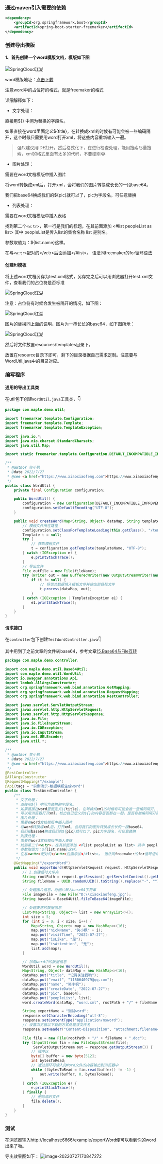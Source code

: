 ### 通过maven引入需要的依赖

~~~xml
<dependency>
    <groupId>org.springframework.boot</groupId>
    <artifactId>spring-boot-starter-freemarker</artifactId>
</dependency>
~~~

### 创建导出模版

#### 1、首先创建一个word模版文档，模版如下图

 ![SpringCloud江湖](D:\zhangfuzeng\code\Java-Notes\src\note\images\exportword\01.jpg)

 word模版地址：[点击下载](http://file.xiaoxiaofeng.site/files/word.doc)

 注意word中的占位符的格式，就是freemaker的格式

 详细解释如下：

 * 文字处理：

 直接用${} 中间为替换的字段名。

 如果直接在word里面定义${title}，在转换成xml的时候有可能会被一些编码隔开，这个时候只需要用word打开xml，将这些内容重新输入一遍。

> 强烈建议用IDE打开，然后格式化下，在进行检查处理，能用搜索尽量搜索，xml的格式里面有太多的代码，不要硬刚😂

 * 图片处理：

 需要在word文档模版中插入图片

 将word转换成xml后，打开xml，会将我们的图片转换成长长的一段base64。

 我们把base64换成我们的${pic}就可以了，pic为字段名，可任意替换

 * 列表处理：

 需要在word文档模版中插入表格

 找到第二个`<w:tr>`，第一行是我们的标题，在其前面添加 <#list peopleList as list> 其中 peopleList是传入list的集合名称 list 是别名。

 参数取值为：${list.name}这样。

 在与`<w:tr>`配对的</w:tr>后面添加</#list>。 语法同freemaker的for循环语法

#### 创建ftl模板

将上述word文档另存为test.xml格式，另存完之后可以用浏览器打开test.xml文件，查看我们的占位符是否标准

![SpringCloud江湖](D:\zhangfuzeng\code\Java-Notes\src\note\images\exportword\03.jpg)

注意：占位符有时候会发生被隔开的情况，如下图：

![SpringCloud江湖](https://s2.loli.net/2022/07/27/uvBdSxC7MDeqKrQ.png)

图片的替换同上面的说明，图片为一串长长的base64，如下图所示：

![SpringCloud江湖](D:\zhangfuzeng\code\Java-Notes\src\note\images\exportword\02.jpg)

然后将文件放置resources/templates目录下。

放置在resource目录下即可，剩下的目录根据自己需求定制。注意要与WordUtil.java中的目录对应。

### 编写程序

#### 通用的导出工具类

在util包下创建`WordUtil.java`工具类，👇

~~~java
package com.maple.demo.util;

import freemarker.template.Configuration;
import freemarker.template.Template;
import freemarker.template.TemplateException;

import java.io.*;
import java.nio.charset.StandardCharsets;
import java.util.Map;

import static freemarker.template.Configuration.DEFAULT_INCOMPATIBLE_IMPROVEMENTS;

/**
 * @author 笑小枫
 * @date 2022/7/27
 * @see <a href="https://www.xiaoxiaofeng.com">https://www.xiaoxiaofeng.com</a>
 */
public class WordUtil {
    private final Configuration configuration;

    public WordUtil() {
        configuration = new Configuration(DEFAULT_INCOMPATIBLE_IMPROVEMENTS);
        configuration.setDefaultEncoding("UTF-8");
    }

    public void createWord(Map<String, Object> dataMap, String templateName, String fileName) {
        // 模板文件所在路径
        configuration.setClassForTemplateLoading(this.getClass(), "/templates");
        Template t = null;
        try {
            // 获取模板文件
            t = configuration.getTemplate(templateName, "UTF-8");
        } catch (IOException e) {
            e.printStackTrace();
        }
        // 导出文件
        File outFile = new File(fileName);
        try (Writer out = new BufferedWriter(new OutputStreamWriter(new FileOutputStream(outFile), StandardCharsets.UTF_8))) {
            if (t != null) {
                // 将填充数据填入模板文件并输出到目标文件
                t.process(dataMap, out);
            }
        } catch (IOException | TemplateException e1) {
            e1.printStackTrace();
        }
    }
}
~~~

#### 请求接口

在`controller`包下创建`TestWordController.java`👇

其中用到了之前文章的文件转base64，参考文章[15.Base64与File互转]()

~~~java
package com.maple.demo.controller;

import com.maple.demo.util.Base64Util;
import com.maple.demo.util.WordUtil;
import io.swagger.annotations.Api;
import lombok.AllArgsConstructor;
import org.springframework.web.bind.annotation.GetMapping;
import org.springframework.web.bind.annotation.RequestMapping;
import org.springframework.web.bind.annotation.RestController;

import javax.servlet.ServletOutputStream;
import javax.servlet.http.HttpServletRequest;
import javax.servlet.http.HttpServletResponse;
import java.io.File;
import java.io.FileInputStream;
import java.io.IOException;
import java.io.InputStream;
import java.net.URLEncoder;
import java.util.*;

/**
 * @author 笑小枫
 * @date 2022/7/27
 * @see <a href="https://www.xiaoxiaofeng.com">https://www.xiaoxiaofeng.com</a>
 */
@RestController
@AllArgsConstructor
@RequestMapping("/example")
@Api(tags = "实例演示-根据模板生成word")
public class TestWordController {
    /**
     * 文字处理：
     * 直接用${} 中间为替换的字段名。
     * 如果直接在word里面定义${title}，在转换成xml的时候有可能会被一些编码隔开，这个时候只需要用word打开xml，将这些内容重新输入一遍。
     * 可以用浏览器打开xml，检出自己定义的${}的内容是否都在一起，是否有被编码隔开的情况。
     * 图片处理：
     * 需要在word文档模版中插入图片
     * 将word转换成xml后，打开xml，会将我们的图片转换成长长的一段base64。
     * 我们把base64换成我们的${pic}就可以了，pic为字段名，可任意替换
     * 列表处理：
     * 需要在word文档模版中插入表格
     * 找到第二个<w:tr>，在其前面添加 <#list peopleList as list> 其中 peopleList是传入list的集合名称 list 是别名。
     * 参数取值为：${list.name}这样。
     * 在与<w:tr>配对的</w:tr>后面添加</#list>。 语法同freemaker的for循环语法
     */
    @GetMapping("/exportWord")
    public void exportWord(HttpServletRequest request, HttpServletResponse response) throws IOException {
        // 1.创建临时文件夹
        String rootPath = request.getSession().getServletContext().getRealPath("/");
        String fileName = UUID.randomUUID().toString().replace("-", "");

        // 处理图片信息，将图片转为base64字符串
        File imageFile = new File("D:\\xiaoxiaofeng.jpg");
        String base64 = Base64Util.fileToBase64(imageFile);

        // 处理表格的数据信息
        List<Map<String, Object>> list = new ArrayList<>();
        int size = 5;
        for (int i = 0; i < size; i++) {
            Map<String, Object> map = new HashMap<>(16);
            map.put("nickName", "笑小枫" + i);
            map.put("visitTime", "2022-07-27");
            map.put("isLike", "是");
            map.put("isAttention", "是");
            list.add(map);
        }

        // 加载word中的数据信息
        WordUtil word = new WordUtil();
        Map<String, Object> dataMap = new HashMap<>(16);
        dataMap.put("title", "记得关注我哟");
        dataMap.put("email", "1150640979@qq.com");
        dataMap.put("name", "笑小枫");
        dataMap.put("createDate", "2022-07-27");
        dataMap.put("pic", base64);
        dataMap.put("peopleList", list);
        word.createWord(dataMap, "word.xml", rootPath + "/" + fileName + ".doc");

        String exportName = "测试word";
        response.setCharacterEncoding("utf-8");
        response.setContentType("application/msword");
        // 设置浏览器以下载的方式处理该文件名
        response.setHeader("Content-Disposition", "attachment;filename=".concat(String.valueOf(URLEncoder.encode(exportName + ".doc", "UTF-8"))));

        File file = new File(rootPath + "/" + fileName + ".doc");
        try (InputStream fin = new FileInputStream(file);
             ServletOutputStream out = response.getOutputStream()) {
            // 缓冲区
            byte[] buffer = new byte[512];
            int bytesToRead;
            // 通过循环将读入的Word文件的内容输出到浏览器中
            while ((bytesToRead = fin.read(buffer)) != -1) {
                out.write(buffer, 0, bytesToRead);
            }
        } catch (IOException e) {
            e.printStackTrace();
        } finally {
            // 删除临时文件
            file.delete();
        }
    }
}
~~~

### 测试

在浏览器输入http://localhost:6666/example/exportWord便可以看到你的word出来了呦。

导出效果图如下：
![image-20220727170847272](https://s2.loli.net/2022/07/27/O4xunqQdcgi7ofm.png)


